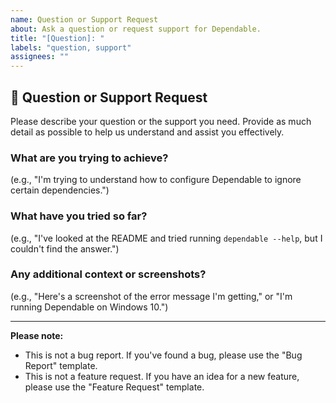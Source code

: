 ```yaml
---
name: Question or Support Request
about: Ask a question or request support for Dependable.
title: "[Question]: "
labels: "question, support"
assignees: ""
---
```


## 💬 Question or Support Request

Please describe your question or the support you need. Provide as much detail as possible to help us understand and assist you effectively.

### What are you trying to achieve?
(e.g., "I'm trying to understand how to configure Dependable to ignore certain dependencies.")

### What have you tried so far?
(e.g., "I've looked at the README and tried running `dependable --help`, but I couldn't find the answer.")

### Any additional context or screenshots?
(e.g., "Here's a screenshot of the error message I'm getting," or "I'm running Dependable on Windows 10.")

---
**Please note:**
*   This is not a bug report. If you've found a bug, please use the "Bug Report" template.
*   This is not a feature request. If you have an idea for a new feature, please use the "Feature Request" template.
